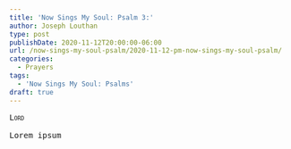 ```yaml
---
title: 'Now Sings My Soul: Psalm 3:'
author: Joseph Louthan
type: post
publishDate: 2020-11-12T20:00:00-06:00
url: /now-sings-my-soul-psalm/2020-11-12-pm-now-sings-my-soul-psalm/
categories:
  - Prayers
tags:
  - 'Now Sings My Soul: Psalms'
draft: true
---
```


<pre>
<div style="font-variant: small-caps;">Lord</div>
Lorem ipsum
</pre>
